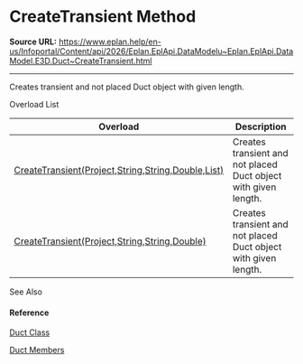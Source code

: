 # CreateTransient Method

**Source URL:** https://www.eplan.help/en-us/Infoportal/Content/api/2026/Eplan.EplApi.DataModelu~Eplan.EplApi.DataModel.E3D.Duct~CreateTransient.html

---

Creates transient and not placed Duct object with given length.

Overload List

| Overload | Description |
| --- | --- |
| [CreateTransient(Project,String,String,Double,List<Placement3D>)](topic476.html) | Creates transient and not placed Duct object with given length. |
| [CreateTransient(Project,String,String,Double)](Eplan.EplApi.DataModelu~Eplan.EplApi.DataModel.E3D.Duct~CreateTransient(Project,String,String,Double).html) | Creates transient and not placed Duct object with given length. |



See Also

#### Reference

[Duct Class](Eplan.EplApi.DataModelu~Eplan.EplApi.DataModel.E3D.Duct.html)
  
[Duct Members](Eplan.EplApi.DataModelu~Eplan.EplApi.DataModel.E3D.Duct_members.html)